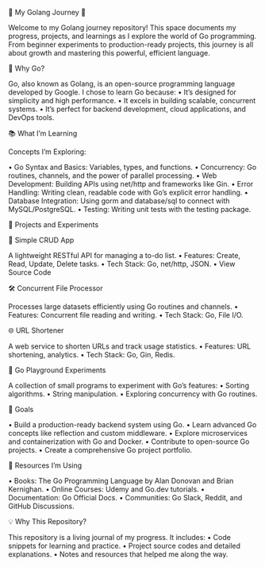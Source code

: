 🌟 My Golang Journey 🚀

Welcome to my Golang journey repository! This space documents my progress, projects, and learnings as I explore the world of Go programming. From beginner experiments to production-ready projects, this journey is all about growth and mastering this powerful, efficient language.


🧐 Why Go?

Go, also known as Golang, is an open-source programming language developed by Google. I chose to learn Go because:
	•	It’s designed for simplicity and high performance.
	•	It excels in building scalable, concurrent systems.
	•	It’s perfect for backend development, cloud applications, and DevOps tools.

 📚 What I’m Learning

Concepts I’m Exploring:

  •	Go Syntax and Basics: Variables, types, and functions.
	•	Concurrency: Go routines, channels, and the power of parallel processing.
	•	Web Development: Building APIs using net/http and frameworks like Gin.
	•	Error Handling: Writing clean, readable code with Go’s explicit error handling.
	•	Database Integration: Using gorm and database/sql to connect with MySQL/PostgreSQL.
	•	Testing: Writing unit tests with the testing package.

 🔨 Projects and Experiments

🚀 Simple CRUD App

A lightweight RESTful API for managing a to-do list.
	•	Features: Create, Read, Update, Delete tasks.
	•	Tech Stack: Go, net/http, JSON.
	•	View Source Code

🛠️ Concurrent File Processor

Processes large datasets efficiently using Go routines and channels.
	•	Features: Concurrent file reading and writing.
	•	Tech Stack: Go, File I/O.

🌐 URL Shortener

A web service to shorten URLs and track usage statistics.
	•	Features: URL shortening, analytics.
	•	Tech Stack: Go, Gin, Redis.

🧠 Go Playground Experiments

A collection of small programs to experiment with Go’s features:
	•	Sorting algorithms.
	•	String manipulation.
	•	Exploring concurrency with Go routines.


 🎯 Goals

  •	Build a production-ready backend system using Go.
	•	Learn advanced Go concepts like reflection and custom middleware.
	•	Explore microservices and containerization with Go and Docker.
	•	Contribute to open-source Go projects.
	•	Create a comprehensive Go project portfolio.

📖 Resources I’m Using

  •	Books: The Go Programming Language by Alan Donovan and Brian Kernighan.
	•	Online Courses: Udemy and Go.dev tutorials.
	•	Documentation: Go Official Docs.
	•	Communities: Go Slack, Reddit, and GitHub Discussions.

 💡 Why This Repository?

This repository is a living journal of my progress. It includes:
	•	Code snippets for learning and practice.
	•	Project source codes and detailed explanations.
	•	Notes and resources that helped me along the way.

